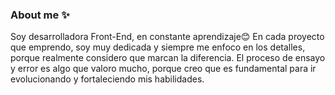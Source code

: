 ### About me ✨

Soy desarrolladora Front-End, en constante aprendizaje😊
En cada proyecto que emprendo, soy muy dedicada y siempre me enfoco en los detalles, porque realmente considero que marcan la diferencia. El proceso de ensayo y error es algo que valoro mucho, porque creo que es fundamental para ir evolucionando y fortaleciendo mis habilidades.

